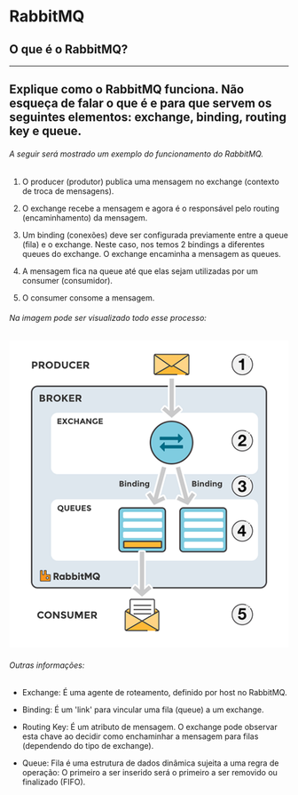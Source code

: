 # RabbitMQ

## O que é o RabbitMQ?


---

## Explique como o RabbitMQ funciona. Não esqueça de falar o que é e para que servem os seguintes elementos: exchange, binding, routing key e queue.

###### A seguir será mostrado um exemplo do funcionamento do RabbitMQ.

1. O producer (produtor) publica uma mensagem no exchange (contexto de troca de mensagens).

2. O exchange recebe a mensagem e agora é o responsável pelo routing (encaminhamento) da mensagem.

3. Um binding (conexões) deve ser configurada previamente entre a queue (fila) e o exchange. Neste caso, nos temos 2 bindings a diferentes queues do exchange. O exchange encaminha a mensagem as queues.

4. A mensagem fica na queue até que elas sejam utilizadas por um consumer (consumidor).

5. O consumer consome a mensagem.

###### Na imagem pode ser visualizado todo esse processo:

![](img/ebrq.png)

###### Outras informações:

- Exchange: É uma agente de roteamento, definido por host no RabbitMQ.

- Binding: É um 'link' para vincular uma fila (queue) a um exchange.

- Routing Key: É um atributo de mensagem. O exchange pode observar esta chave ao decidir como enchaminhar a mensagem para filas (dependendo do tipo de exchange).

- Queue: Fila é uma estrutura de dados dinâmica sujeita a uma regra de operação: O primeiro a ser inserido será o primeiro a ser removido ou finalizado (FIFO).
